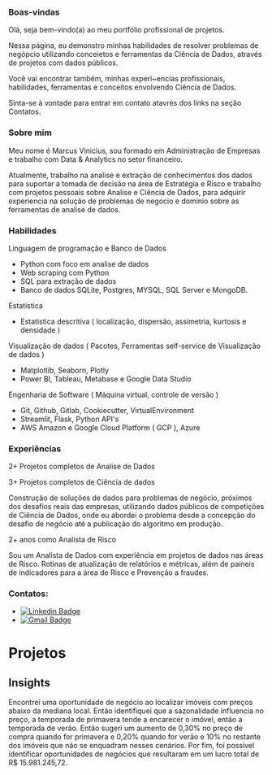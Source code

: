 ### Boas-vindas

Olá, seja bem-vindo(a) ao meu portfólio profissional de projetos.  

Nessa página, eu demonstro minhas habilidades de resolver problemas de negópcio utilizando conceietos e ferramentas da Ciência de Dados, através de projetos com dados públicos.

Você vai encontrar também, minhas experi~encias profissionais, habilidades, ferramentas e conceitos envolvendo Ciência de Dados.

Sinta-se à vontade para entrar em contato atavrés dos links na seção Contatos. 

### Sobre mim

Meu nome é Marcus Vinicius, sou formado em Administração de Empresas e trabalho com Data & Analytics no setor financeiro. 

Atualmente, trabalho na analise e extração de conhecimentos dos dados para suportar a tomada de decisão na área de Estratégia e Risco e trabalho com projetos pessoais sobre Analise e Ciência de Dados, para adquirir experiencia na solução de problemas de negocio e dominio sobre as ferramentas de analise de dados. 

### Habilidades

Linguagem de programação e Banco de Dados 
 - Python com foco em analise de dados
 - Web scraping com Python
 - SQL para extração de dados
 - Banco de dados SQLite, Postgres, MYSQL, SQL Server e MongoDB.

Estatistica 
- Estatistica descritiva ( localização, dispersão, assimetria, kurtosis e densidade )

Visualização de dados ( Pacotes, Ferramentas self-service de Visualização de dados ) 
- Matplotlib, Seaborn, Plotly
- Power BI, Tableau, Metabase e Google Data Studio

Engenharia de Software ( Máquina virtual, controle de versão )
- Git, Github, Gitlab, Cookiecutter, VirtualEnvironment
- Streamlit, Flask, Python API's
- AWS Amazon e Google Cloud Platform ( GCP ), Azure

### Experiências

2+ Projetos completos de Analise de Dados

3+ Projetos completos de Ciência de dados

Construção de soluções de dados para problemas de negócio, próximos dos desafios reais das empresas, utilizando dados públicos de competições de Ciência de Dados, onde eu abordei o problema desde a concepção do desafio de negócio até a publicação do algoritmo em produção.

2+ anos como Analista de Risco

Sou um Analista de Dados com experiência em projetos de dados nas áreas de Risco. Rotinas de atualização de relatórios e métricas, além de paineis de indicadores para a área de Risco e Prevenção a fraudes.

### Contatos:

* [![Linkedin Badge](https://img.shields.io/badge/-LinkedIn-blue?style=flat&logo=LinkedIn&logoColor=white)](https://www.linkedin.com/in/marcusviniciusbragion//)
* [![Gmail Badge](https://img.shields.io/badge/-Gmail-c14438?style=flat-square&logo=Gmail&logoColor=white&link=mailto:vinibragion@gmail.com)](mailto:vinibragion@gmail.com)

# Projetos 

## Insights

Encontrei uma oportunidade de negócio ao localizar imóveis com preços abaixo da mediana local. Então identifiquei que a sazonalidade influencia no preço, a temporada de primavera tende a encarecer o imóvel, então a temporada de verão. Então sugeri um aumento de 0,30% no preço de compra quando for primavera e 0,20% quando for verão e 10% no restante dos imóveis que não se enquadram nesses cenários. Por fim, foi possível identificar oportunidades de negócios que resultaram em um lucro total de R$ 15.981.245,72.

